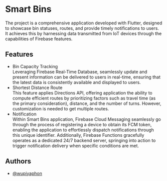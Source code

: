 
# Smart Bins

The project is a comprehensive application developed with Flutter, designed to showcase bin statuses, routes, and provide timely notifications to users. It achieves this by harnessing data transmitted from IoT devices through the capabilities of Firebase features.

## Features

- Bin Capacity Tracking <br />
Leveraging Firebase Real-Time Database, seamlessly update and present information can be delivered to users in real-time, ensuring that the latest data is consistently available and displayed to users.
- Shortest Distance Route <br />
This feature applies Directions API, offering application the ability to compute efficient routes by prioritizing factors such as travel time (as the primary consideration), distance, and the number of turns. However, customization is needed to get multiple routes.
- Notification <br />
Within Smart Bins application, Firebase Cloud Messaging seamlessly go through the process of registering a device to obtain its FCM token, enabling the application to effortlessly dispatch notifications through this unique identifier. Additionally, Firebase Functions gracefully operates as a dedicated 24/7 backend server, springing into action to trigger notification delivery when specific conditions are met.

## Authors

- [@wupiyaphon](https://www.github.com/wpiyaphon)

